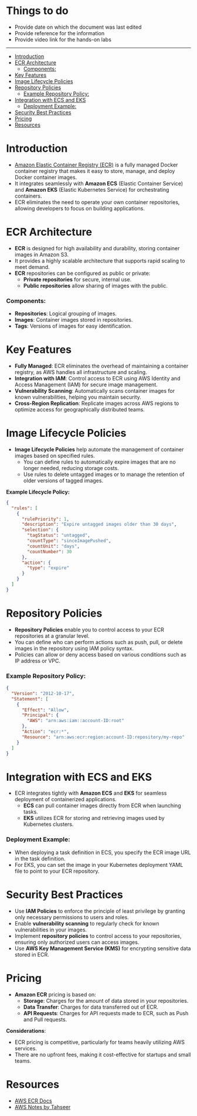<h1> Things to do </h1>

- Provide date on which the document was last edited
- Provide reference for the information
- Provide video link for the hands-on labs
---

- [Introduction](#introduction)
- [ECR Architecture](#ecr-architecture)
    - [Components:](#components)
- [Key Features](#key-features)
- [Image Lifecycle Policies](#image-lifecycle-policies)
- [Repository Policies](#repository-policies)
    - [Example Repository Policy:](#example-repository-policy)
- [Integration with ECS and EKS](#integration-with-ecs-and-eks)
    - [Deployment Example:](#deployment-example)
- [Security Best Practices](#security-best-practices)
- [Pricing](#pricing)
- [Resources](#resources)

# Introduction
- [Amazon Elastic Container Registry (ECR)](https://docs.aws.amazon.com/AmazonECR/latest/userguide/what-is-ecr.html) is a fully managed Docker container registry that makes it easy to store, manage, and deploy Docker container images.
- It integrates seamlessly with **Amazon ECS** (Elastic Container Service) and **Amazon EKS** (Elastic Kubernetes Service) for orchestrating containers.
- ECR eliminates the need to operate your own container repositories, allowing developers to focus on building applications.

# ECR Architecture
- **ECR** is designed for high availability and durability, storing container images in Amazon S3.
- It provides a highly scalable architecture that supports rapid scaling to meet demand.
- **ECR** repositories can be configured as public or private:
  - **Private repositories** for secure, internal use.
  - **Public repositories** allow sharing of images with the public.

### Components:
- **Repositories**: Logical grouping of images.
- **Images**: Container images stored in repositories.
- **Tags**: Versions of images for easy identification.

# Key Features
- **Fully Managed**: ECR eliminates the overhead of maintaining a container registry, as AWS handles all infrastructure and scaling.
- **Integration with IAM**: Control access to ECR using AWS Identity and Access Management (IAM) for secure image management.
- **Vulnerability Scanning**: Automatically scans container images for known vulnerabilities, helping you maintain security.
- **Cross-Region Replication**: Replicate images across AWS regions to optimize access for geographically distributed teams.

# Image Lifecycle Policies
- **Image Lifecycle Policies** help automate the management of container images based on specified rules.
  - You can define rules to automatically expire images that are no longer needed, reducing storage costs.
  - Use rules to delete untagged images or to manage the retention of older versions of tagged images.

**Example Lifecycle Policy:**
```json
{
  "rules": [
    {
      "rulePriority": 1,
      "description": "Expire untagged images older than 30 days",
      "selection": {
        "tagStatus": "untagged",
        "countType": "sinceImagePushed",
        "countUnit": "days",
        "countNumber": 30
      },
      "action": {
        "type": "expire"
      }
    }
  ]
}
```

# Repository Policies
- **Repository Policies** enable you to control access to your ECR repositories at a granular level.
- You can define who can perform actions such as push, pull, or delete images in the repository using IAM policy syntax.
- Policies can allow or deny access based on various conditions such as IP address or VPC.

### Example Repository Policy:
```json
{
  "Version": "2012-10-17",
  "Statement": [
    {
      "Effect": "Allow",
      "Principal": {
        "AWS": "arn:aws:iam::account-ID:root"
      },
      "Action": "ecr:*",
      "Resource": "arn:aws:ecr:region:account-ID:repository/my-repo"
    }
  ]
}
```

# Integration with ECS and EKS
- ECR integrates tightly with **Amazon ECS** and **EKS** for seamless deployment of containerized applications.
  - **ECS** can pull container images directly from ECR when launching tasks.
  - **EKS** utilizes ECR for storing and retrieving images used by Kubernetes clusters.

### Deployment Example:
- When deploying a task definition in ECS, you specify the ECR image URL in the task definition.
- For EKS, you can set the image in your Kubernetes deployment YAML file to point to your ECR repository.

# Security Best Practices
- Use **IAM Policies** to enforce the principle of least privilege by granting only necessary permissions to users and roles.
- Enable **vulnerability scanning** to regularly check for known vulnerabilities in your images.
- Implement **repository policies** to control access to your repositories, ensuring only authorized users can access images.
- Use **AWS Key Management Service (KMS)** for encrypting sensitive data stored in ECR.

# Pricing
- **Amazon ECR** pricing is based on:
  - **Storage**: Charges for the amount of data stored in your repositories.
  - **Data Transfer**: Charges for data transferred out of ECR.
  - **API Requests**: Charges for API requests made to ECR, such as Push and Pull requests.

**Considerations**:
- ECR pricing is competitive, particularly for teams heavily utilizing AWS services.
- There are no upfront fees, making it cost-effective for startups and small teams.

# Resources
- [AWS ECR Docs](https://docs.aws.amazon.com/AmazonECR/latest/userguide/what-is-ecr.html)
- [AWS Notes by Tahseer](https://arkalim.notion.site/Notes-143374c83daa4d4991b07400056a2aa9)